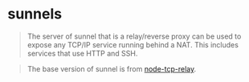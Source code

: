 # sunnels

> The server of sunnel that is a relay/reverse proxy can be used to expose any TCP/IP service running behind a NAT. This includes services that use HTTP and SSH.

> The base version of sunnel is from [node-tcp-relay](https://github.com/tewarid/node-tcp-relay).
